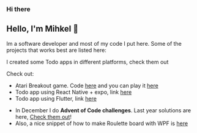 ### Hi there 

## Hello, I'm Mihkel 👋

Im a software developer and most of my code I put here. Some of the projects that works best are listed here:

I created some Todo apps in different platforms, check them out

Check out: 
- Atari Breakout game. Code [here](https://github.com/mtiganik/atariBreakout) and you can play it [here](https://mtiganik.com/)
- Todo app using React Native + expo, link [here](https://github.com/mtiganik/todo-app-rn-ts)
- Todo app using Flutter, link [here](https://github.com/mtiganik/flutter_todo_app)

* In December I do **Advent of Code challenges**. Last year solutions are here, [Check them out](https://github.com/mtiganik/AdventOfCode2023/)!
* Also, a nice snippet of how to make Roulette board with WPF is [here](https://github.com/mtiganik/Roulette)
<!--
**mtiganik/mtiganik** is a ✨ _special_ ✨ repository because its `README.md` (this file) appears on your GitHub profile.



Here are some ideas to get you started:

- 🔭 I’m currently working on ...
- 🌱 I’m currently learning ...
- 👯 I’m looking to collaborate on ...
- 🤔 I’m looking for help with ...
- 💬 Ask me about ...
- 📫 How to reach me: ...
- 😄 Pronouns: ...
- ⚡ Fun fact: ...
-->

